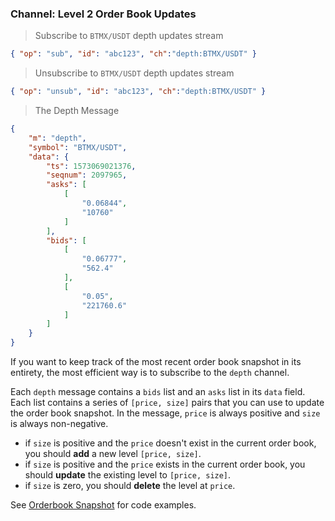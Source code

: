 ### Channel: Level 2 Order Book Updates

> Subscribe to `BTMX/USDT` depth updates stream

```json
{ "op": "sub", "id": "abc123", "ch":"depth:BTMX/USDT" }
```

> Unsubscribe to `BTMX/USDT` depth updates stream

```json
{ "op": "unsub", "id": "abc123", "ch":"depth:BTMX/USDT" }
```

> The Depth Message 

```json
{
    "m": "depth",
    "symbol": "BTMX/USDT",
    "data": {
        "ts": 1573069021376,
        "seqnum": 2097965,
        "asks": [
            [
                "0.06844",
                "10760"
            ]
        ],
        "bids": [
            [
                "0.06777",
                "562.4"
            ],
            [
                "0.05",
                "221760.6"
            ]
        ]
    }
}
```

If you want to keep track of the most recent order book snapshot in its entirety, the most efficient way is to subscribe to the `depth` channel. 

Each `depth` message contains a `bids` list and an `asks` list in its `data` field. Each list contains a series of `[price, size]` pairs that 
you can use to update the order book snapshot. In the message, `price` is always positive and `size` is always non-negative. 

* if `size` is positive and the `price` doesn't exist in the current order book, you should **add** a new level `[price, size]`. 
* if `size` is positive and the `price` exists in the current order book, you should **update** the existing level to `[price, size]`. 
* if `size` is zero, you should **delete** the level at `price`. 

See [Orderbook Snapshot](https://github.com/ascendex/ascendex-pro-api-demo/blob/master/python/websocket_orderbook_snapshot.py) for code examples.

